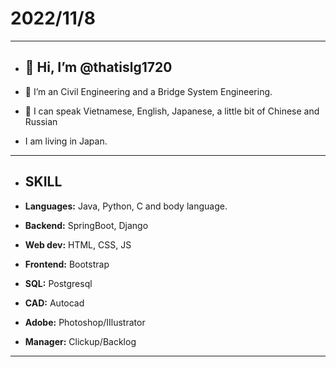 # 2022/11/8
___

- ## 👋 Hi, I’m @thatislg1720


- 👀 I’m an Civil Engineering and a Bridge System Engineering. 
- 🌱 I can speak Vietnamese, English, Japanese, a little bit of Chinese and Russian 

- I am living in Japan. 

___

- ## SKILL 

- **Languages:** Java, Python, C and body language.
- **Backend:** SpringBoot, Django
- **Web dev:** HTML, CSS, JS
- **Frontend:** Bootstrap
- **SQL:** Postgresql
- **CAD:** Autocad
- **Adobe:** Photoshop/IIlustrator
- **Manager:** Clickup/Backlog
___

<!---
thatislg/thatislg is a ✨ special ✨ repository because its `README.md` (this file) appears on your GitHub profile.
You can click the Preview link to take a look at your changes.
--->
